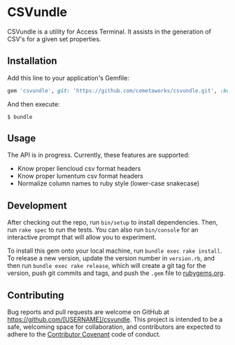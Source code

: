 # CSVundle
CSVundle is a utility for Access Terminal. It assists in the generation of CSV's for a given set properties.

## Installation

Add this line to your application's Gemfile:

```ruby
gem 'csvundle', git: 'https://github.com/cometaworks/csvundle.git', :branch => 'master'
```

And then execute:

    $ bundle

## Usage
The API is in progress. Currently, these features are supported:

- Know proper liencloud csv format headers
- Know proper lumentum csv format headers
- Normalize column names to ruby style (lower-case snakecase)

## Development

After checking out the repo, run `bin/setup` to install dependencies. Then, run `rake spec` to run the tests. You can also run `bin/console` for an interactive prompt that will allow you to experiment.

To install this gem onto your local machine, run `bundle exec rake install`. To release a new version, update the version number in `version.rb`, and then run `bundle exec rake release`, which will create a git tag for the version, push git commits and tags, and push the `.gem` file to [rubygems.org](https://rubygems.org).

## Contributing

Bug reports and pull requests are welcome on GitHub at https://github.com/[USERNAME]/csvundle. This project is intended to be a safe, welcoming space for collaboration, and contributors are expected to adhere to the [Contributor Covenant](contributor-covenant.org) code of conduct.

